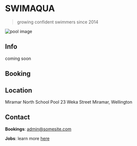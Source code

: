 # SWIMAQUA

> growing confident swimmers since 2014

![pool image](https://www.aquazone.co.nz/uploads/2/4/3/3/24337322/published/8954564.jpg?1586311195)

## Info

coming soon



## Booking

## Location

Miramar North School Pool
23 Weka Street
Miramar, Wellington

## Contact

**Bookings**: admin@somesite.com

**Jobs**: learn more [here](./JOBS.md)

